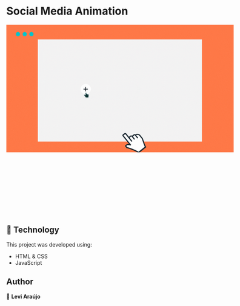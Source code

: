 # Social Media Animation

<div style="width:600px; height:500px; margin:0;"><img src="./.github/assets/animation.gif"></div>

## :robot: Technology

This project was developed using:

+ HTML & CSS
+ JavaScript

## Author

👤 <strong> Levi Araújo </strong>
